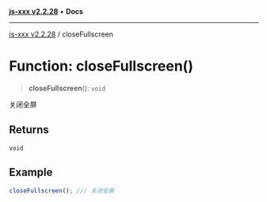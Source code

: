 [**js-xxx v2.2.28**](../README.md) • **Docs**

***

[js-xxx v2.2.28](../README.md) / closeFullscreen

# Function: closeFullscreen()

> **closeFullscreen**(): `void`

关闭全屏

## Returns

`void`

## Example

```ts
closeFullscreen(); /// 关闭全屏
```
